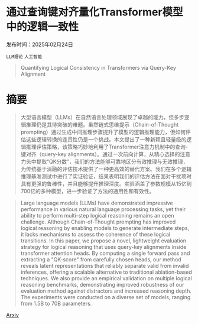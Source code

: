 # 通过查询键对齐量化Transformer模型中的逻辑一致性

发布时间：2025年02月24日

`LLM理论` `人工智能`

> Quantifying Logical Consistency in Transformers via Query-Key Alignment

# 摘要

> 大型语言模型（LLMs）在自然语言处理领域展现了卓越的能力，但多步逻辑推理仍是其待突破的难题。虽然链式思维提示（Chain-of-Thought prompting）通过生成中间推理步骤提升了模型的逻辑推理能力，但如何评估这些逻辑转换的连贯性仍是一个挑战。本文提出了一种新颖且轻量级的逻辑推理评估策略，该策略巧妙地利用了Transformer注意力机制中的查询-键对齐（query-key alignments）。通过一次前向计算，从精心选择的注意力头中提取“QK分数”，我们的方法能够可靠地区分有效推理与无效推理，为传统基于消融的评估技术提供了一种更高效的替代方案。我们在多个逻辑推理基准测试中进行了实证验证，结果表明我们的评估方法在面对干扰项时具有更强的鲁棒性，并且能够提升推理深度。实验涵盖了参数规模从15亿到700亿的多种模型，进一步验证了方法的通用性和有效性。

> Large language models (LLMs) have demonstrated impressive performance in various natural language processing tasks, yet their ability to perform multi-step logical reasoning remains an open challenge. Although Chain-of-Thought prompting has improved logical reasoning by enabling models to generate intermediate steps, it lacks mechanisms to assess the coherence of these logical transitions. In this paper, we propose a novel, lightweight evaluation strategy for logical reasoning that uses query-key alignments inside transformer attention heads. By computing a single forward pass and extracting a "QK-score" from carefully chosen heads, our method reveals latent representations that reliably separate valid from invalid inferences, offering a scalable alternative to traditional ablation-based techniques. We also provide an empirical validation on multiple logical reasoning benchmarks, demonstrating improved robustness of our evaluation method against distractors and increased reasoning depth. The experiments were conducted on a diverse set of models, ranging from 1.5B to 70B parameters.

[Arxiv](https://arxiv.org/abs/2502.17017)